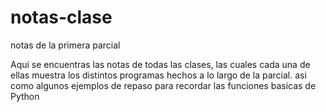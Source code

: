 # notas-clase
notas de la primera parcial

Aqui se encuentras las notas de todas las clases, las cuales cada una de ellas muestra los distintos programas hechos a lo largo de la parcial.
asi como algunos ejemplos de repaso para recordar las funciones basicas de Python
